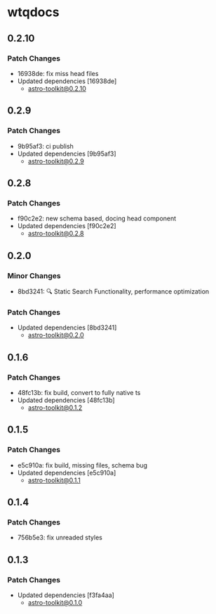 # wtqdocs

## 0.2.10

### Patch Changes

- 16938de: fix miss head files
- Updated dependencies [16938de]
  - astro-toolkit@0.2.10

## 0.2.9

### Patch Changes

- 9b95af3: ci publish
- Updated dependencies [9b95af3]
  - astro-toolkit@0.2.9

## 0.2.8

### Patch Changes

- f90c2e2: new schema based, docing head component
- Updated dependencies [f90c2e2]
  - astro-toolkit@0.2.8

## 0.2.0

### Minor Changes

- 8bd3241: 🔍 Static Search Functionality, performance optimization

### Patch Changes

- Updated dependencies [8bd3241]
  - astro-toolkit@0.2.0

## 0.1.6

### Patch Changes

- 48fc13b: fix build, convert to fully native ts
- Updated dependencies [48fc13b]
  - astro-toolkit@0.1.2

## 0.1.5

### Patch Changes

- e5c910a: fix build, missing files, schema bug
- Updated dependencies [e5c910a]
  - astro-toolkit@0.1.1

## 0.1.4

### Patch Changes

- 756b5e3: fix unreaded styles

## 0.1.3

### Patch Changes

- Updated dependencies [f3fa4aa]
  - astro-toolkit@0.1.0
